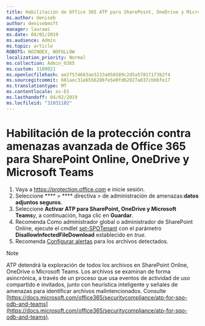 ```yaml
---
title: Habilitación de Office 365 ATP para SharePoint, OneDrive y Microsoft Teams
ms.author: deniseb
author: denisebmsft
manager: laurawi
ms.date: 04/01/2019
ms.audience: Admin
ms.topic: article
ROBOTS: NOINDEX, NOFOLLOW
localization_priority: Normal
ms.collection: Admin_O365
ms.custom: 3100021
ms.openlocfilehash: ae2f574663ae3233a056589c2d5a578171f3b2f4
ms.sourcegitcommit: 601aec31e6556286fe5e0fd62827a037cbb6fe17
ms.translationtype: MT
ms.contentlocale: es-ES
ms.lasthandoff: 04/02/2019
ms.locfileid: "31031102"
---
```

# <a name="enable-office-365-advanced-threat-protection-for-sharepoint-online-onedrive-and-microsoft-teams"></a>Habilitación de la protección contra amenazas avanzada de Office 365 para SharePoint Online, OneDrive y Microsoft Teams

1. Vaya a https://protection.office.com e inicie sesión.
2. Seleccione **** > **** directiva > de administración de amenazas:**datos adjuntos seguros**.
3. Seleccione **Activar ATP para SharePoint, OneDrive y Microsoft Teams**y, a continuación, haga clic en **Guardar**.
4. Recomenda Como administrador global o administrador de SharePoint Online, ejecute el cmdlet [set-SPOTenant](https://docs.microsoft.com/powershell/module/sharepoint-online/Set-SPOTenant?view=sharepoint-ps) con el parámetro **DisallowInfectedFileDownload** establecido en *true*.
5. Recomenda [Configurar alertas](https://docs.microsoft.com/office365/securitycompliance/turn-on-atp-for-spo-odb-and-teams#set-up-alerts-for-detected-files) para los archivos detectados.

> [!NOTE]
> ATP detendrá la exploración de todos los archivos en SharePoint Online, OneDrive o Microsoft Teams. Los archivos se examinan de forma asincrónica, a través de un proceso que usa eventos de actividad de uso compartido e invitados, junto con heurística inteligente y señales de amenazas para identificar archivos malintencionados. Consulte [https://docs.microsoft.com/office365/securitycompliance/atp-for-spo-odb-and-teams](https://docs.microsoft.com/office365/securitycompliance/atp-for-spo-odb-and-teams).